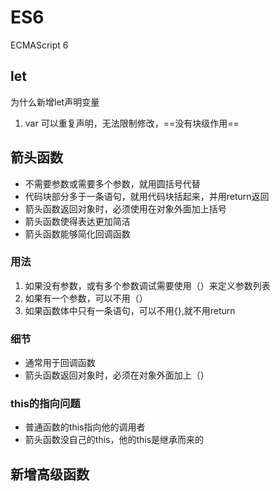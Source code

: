 # ES6

ECMAScript 6

## let

为什么新增let声明变量

1. var 可以重复声明，无法限制修改，==没有块级作用==

## 箭头函数

- 不需要参数或需要多个参数，就用圆括号代替
- 代码块部分多于一条语句，就用代码块括起来，并用return返回
- 箭头函数返回对象时，必须使用在对象外面加上括号
- 箭头函数使得表达更加简洁
- 箭头函数能够简化回调函数

### 用法

1. 如果没有参数，或有多个参数调试需要使用（）来定义参数列表
2. 如果有一个参数，可以不用（）
3. 如果函数体中只有一条语句，可以不用{},就不用return

### 细节

- 通常用于回调函数
- 箭头函数返回对象时，必须在对象外面加上（）

### this的指向问题

- 普通函数的this指向他的调用者
- 箭头函数没自己的this，他的this是继承而来的

## 新增高级函数




